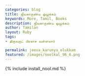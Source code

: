 ```yaml
---  
categories: blog  
title: ஜீவகாருண்ய ஒழுக்கம்
keywords: More, Tamil, Books  
description: ஜீவகாருண்ய ஒழுக்கம்
author: Tamilan  
layout: Ruby  
tags:     
- திருவருட் பிரகாச வள்ளலார்

permalink: jeeva_karunya_olukkam  
featured: /images/noolkal_96_6.png  
---  
```

{% include install_nool.md %} 

